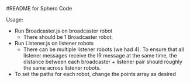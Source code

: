 #README for Sphero Code

Usage:
* Run Broadcaster.js on broadcaster robot
    * There should be 1 Broadcaster robot. 
* Run Listener.js on listener robots 
   * There can be multiple listener robots (we had 4). To ensure that all listener messages receive the IR message at the same time, the distance between each broadcaster + listener pair should roughly the same across listener robots.  
* To set the paths for each robot, change the points array as desired
